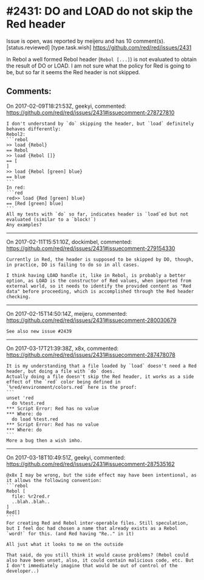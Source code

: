 
#2431: DO and LOAD do not skip the Red header
================================================================================
Issue is open, was reported by meijeru and has 10 comment(s).
[status.reviewed] [type.task.wish]
<https://github.com/red/red/issues/2431>

In Rebol a well formed Rebol header (`Rebol [...]`) is not evaluated to obtain the result of DO or LOAD. I am not sure what the policy for Red is going to be, but so far it seems the Red header is not skipped.


Comments:
--------------------------------------------------------------------------------

On 2017-02-09T18:21:53Z, geekyi, commented:
<https://github.com/red/red/issues/2431#issuecomment-278727810>

    I don't understand by `do` skipping the header, but `load` definitely behaves differently:
    Rebol2:
    ```rebol
    >> load {Rebol}
    == Rebol
    >> load {Rebol []}
    == [
    ]
    >> load {Rebol [green] blue}
    == blue
    ```
    In red:
    ```red
    red>> load {Red [green] blue}
    == [Red [green] blue]
    ```
    All my tests with `do` so far, indicates header is `load`ed but not evaluated (similar to a `block!`)
    Any examples?

--------------------------------------------------------------------------------

On 2017-02-11T15:51:10Z, dockimbel, commented:
<https://github.com/red/red/issues/2431#issuecomment-279154330>

    Currently in Red, the header is supposed to be skipped by DO, though, in practice, DO is failing to do so in all cases.
    
    I think having LOAD handle it, like in Rebol, is probably a better option, as LOAD is the constructor of Red values, when imported from external world, so it needs to identify the provided content as "Red data" before proceeding, which is accomplished through the Red header checking.

--------------------------------------------------------------------------------

On 2017-02-15T14:50:14Z, meijeru, commented:
<https://github.com/red/red/issues/2431#issuecomment-280030679>

    See also new issue #2439

--------------------------------------------------------------------------------

On 2017-03-17T21:39:38Z, x8x, commented:
<https://github.com/red/red/issues/2431#issuecomment-287478078>

    It is my understanding that a file loaded by `load` doesn't need a Red header, but doing a file with `do` does.
    Actually doing a file doesn't skip the Red header, it works as a side effect of the `red` color being defined in `%red/environment/colors.red` here is the proof:
    ```
    unset 'red
      do %test.red
    *** Script Error: Red has no value
    *** Where: do
      do load %test.red
    *** Script Error: Red has no value
    *** Where: do
    ```
    More a bug then a wish imho.

--------------------------------------------------------------------------------

On 2017-03-18T10:49:51Z, geekyi, commented:
<https://github.com/red/red/issues/2431#issuecomment-287535162>

    @x8x I may be wrong, but the side effect may have been intentional, as it allows the following convention:
    ```rebol
    Rebol [
      file: %r2red.r
      ..blah..blah..
    ]
    Red[]
    ```
    For creating Red and Rebol inter-operable files. Still speculation, but I feel doc had chosen a name that already exists as a Rebol `word!` for this. (and Red having "Re.." in it)
    
    All just what it looks to me on the outside
    
    That said, do you still think it would cause problems? (Rebol could also have been unset, also, it could contain malicious code, etc. But I don't immediately imagine that would be out of control of the developer..)

